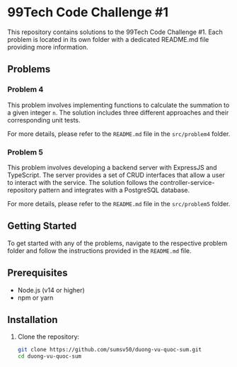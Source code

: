 # 99Tech Code Challenge #1 #

This repository contains solutions to the 99Tech Code Challenge #1. Each problem is located in its own folder with a dedicated README.md file providing more information.

## Problems

### Problem 4

This problem involves implementing functions to calculate the summation to a given integer `n`. The solution includes three different approaches and their corresponding unit tests.

For more details, please refer to the `README.md` file in the `src/problem4` folder.

### Problem 5

This problem involves developing a backend server with ExpressJS and TypeScript. The server provides a set of CRUD interfaces that allow a user to interact with the service. The solution follows the controller-service-repository pattern and integrates with a PostgreSQL database.

For more details, please refer to the `README.md` file in the `src/problem5` folder.

## Getting Started

To get started with any of the problems, navigate to the respective problem folder and follow the instructions provided in the `README.md` file.

## Prerequisites

- Node.js (v14 or higher)
- npm or yarn

## Installation

1. Clone the repository:

   ```sh
   git clone https://github.com/sumsv50/duong-vu-quoc-sum.git
   cd duong-vu-quoc-sum